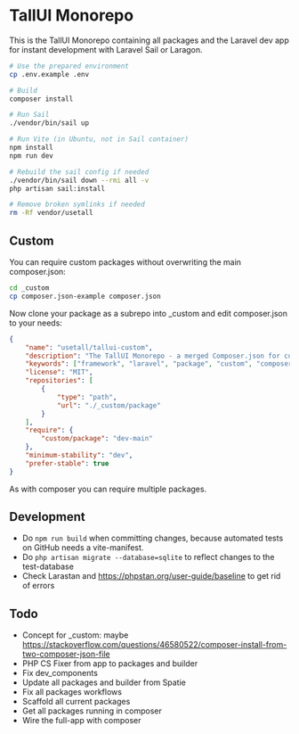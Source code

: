 # TallUI Monorepo

This is the TallUI Monorepo containing all packages and the Laravel dev app for instant development with Laravel Sail or Laragon.

```bash
# Use the prepared environment
cp .env.example .env

# Build
composer install

# Run Sail
./vendor/bin/sail up

# Run Vite (in Ubuntu, not in Sail container)
npm install
npm run dev

# Rebuild the sail config if needed
./vendor/bin/sail down --rmi all -v
php artisan sail:install

# Remove broken symlinks if needed
rm -Rf vendor/usetall
```

## Custom

You can require custom packages without overwriting the main composer.json:

```bash
cd _custom
cp composer.json-example composer.json
```

Now clone your package as a subrepo into _custom and edit composer.json to your needs:

```json
{
    "name": "usetall/tallui-custom",
    "description": "The TallUI Monorepo - a merged Composer.json for custom packages.",
    "keywords": ["framework", "laravel", "package", "custom", "composer", "monorepo"],
    "license": "MIT",
    "repositories": [
        {
            "type": "path",
            "url": "./_custom/package"
        }
    ],
    "require": {
        "custom/package": "dev-main"
    },
    "minimum-stability": "dev",
    "prefer-stable": true
}
```

As with composer you can require multiple packages.


## Development

- Do `npm run build` when committing changes, because automated tests on GitHub needs a vite-manifest.
- Do `php artisan migrate --database=sqlite` to reflect changes to the test-database
- Check Larastan and https://phpstan.org/user-guide/baseline to get rid of errors


## Todo

- Concept for _custom: maybe https://stackoverflow.com/questions/46580522/composer-install-from-two-composer-json-file
- PHP CS Fixer from app to packages and builder
- Fix dev_components
- Update all packages and builder from Spatie
- Fix all packages workflows
- Scaffold all current packages
- Get all packages running in composer
- Wire the full-app with composer
